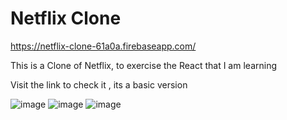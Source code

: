 # Netflix Clone

https://netflix-clone-61a0a.firebaseapp.com/

This is a Clone of Netflix, to exercise the React that I am learning 

Visit the link to check it , its a basic version  


![image](https://github.com/Heechem/netflix-clone/assets/117024247/deec380a-ba6a-4e13-9454-810c4539da79)
![image](https://github.com/Heechem/netflix-clone/assets/117024247/ccc24ec0-319f-4b8b-a1b8-e02f951c59f0)
![image](https://github.com/Heechem/netflix-clone/assets/117024247/f1e45cdd-aa3a-48d1-b04e-56b16ff02921)
